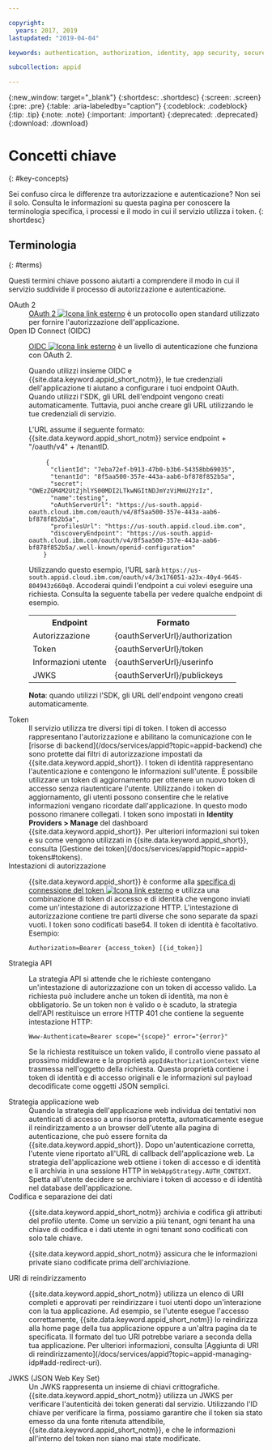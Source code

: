 ```yaml
---

copyright:
  years: 2017, 2019
lastupdated: "2019-04-04"

keywords: authentication, authorization, identity, app security, secure, access, tokens

subcollection: appid

---
```


{:new_window: target="_blank"}
{:shortdesc: .shortdesc}
{:screen: .screen}
{:pre: .pre}
{:table: .aria-labeledby="caption"}
{:codeblock: .codeblock}
{:tip: .tip}
{:note: .note}
{:important: .important}
{:deprecated: .deprecated}
{:download: .download}

# Concetti chiave
{: #key-concepts}

Sei confuso circa le differenze tra autorizzazione e autenticazione? Non sei il solo. Consulta le informazioni su questa pagina per conoscere la terminologia specifica, i processi e il modo in cui il servizio utilizza i token.
{: shortdesc}


## Terminologia
{: #terms}

Questi termini chiave possono aiutarti a comprendere il modo in cui il servizio suddivide il processo di autorizzazione e autenticazione.

<dl>
  <dt>OAuth 2</dt>
    <dd><a href="https://tools.ietf.org/html/rfc6749" target="_blank">OAuth 2 <img src="../../icons/launch-glyph.svg" alt="Icona link esterno"></a> è un protocollo open standard utilizzato per fornire l'autorizzazione dell'applicazione.</dd>
  <dt>Open ID Connect (OIDC)</dt>
    <dd><p><a href="http://openid.net/developers/specs/" target="_blank">OIDC <img src="../../icons/launch-glyph.svg" alt="Icona link esterno"></a> è un livello di autenticazione che funziona con OAuth 2.</p>
    <p>Quando utilizzi insieme OIDC e {{site.data.keyword.appid_short_notm}}, le tue credenziali dell'applicazione ti aiutano a configurare i tuoi endpoint OAuth. Quando utilizzi l'SDK, gli URL dell'endpoint vengono creati automaticamente. Tuttavia, puoi anche creare gli URL utilizzando le tue credenziali di servizio.</p> <p>L'URL assume il seguente formato: {{site.data.keyword.appid_short_notm}} service endpoint + "/oauth/v4" + /tenantID.</p>
    <p><pre class="codeblock">
    <code>{
      "clientId": "7eba72ef-b913-47b0-b3b6-54358bb69035",
      "tenantId": "8f5aa500-357e-443a-aab6-bf878f852b5a",
      "secret": "OWEzZGM4M2UtZjhlYS00MDI2LTkwNGItNDJmYzViMmU2YzIz",
      "name":testing",
      "oAuthServerUrl": "https://us-south.appid-oauth.cloud.ibm.com/oauth/v4/8f5aa500-357e-443a-aab6-bf878f852b5a",
      "profilesUrl": "https://us-south.appid.cloud.ibm.com",
      "discoveryEndpoint": "https://us-south.appid-oauth.cloud.ibm.com/oauth/v4/8f5aa500-357e-443a-aab6-bf878f852b5a/.well-known/openid-configuration"
    }</code></pre></p>
    <p>Utilizzando questo esempio, l'URL sarà <code>https://us-south.appid.cloud.ibm.com/oauth/v4/3x176051-a23x-40y4-9645-804943z660q0</code>. Accoderai quindi l'endpoint a cui volevi eseguire una richiesta. Consulta la seguente tabella per vedere qualche endpoint di esempio.</p>
    <table>
      <tr>
        <th>Endpoint</th>
        <th>Formato</th>
      </tr>
      <tr>
        <td>Autorizzazione</td>
        <td>{oauthServerUrl}/authorization</td>
      </tr>
      <tr>
        <td>Token</td>
        <td>{oauthServerUrl}/token</td>
      </tr>
      <tr>
        <td>Informazioni utente</td>
        <td>{oauthServerUrl}/userinfo</td>
      </tr>
      <tr>
        <td>JWKS</td>
        <td>{oauthServerUrl}/publickeys</td>
      </tr>
    </table>
    <p><strong>Nota</strong>: quando utilizzi l'SDK, gli URL dell'endpoint vengono creati automaticamente.</p></dd>
  <dt>Token</dt>
    <dd>Il servizio utilizza tre diversi tipi di token. I token di accesso rappresentano l'autorizzazione e abilitano la comunicazione con le [risorse di backend](/docs/services/appid?topic=appid-backend) che sono protette dai filtri di autorizzazione impostati da {{site.data.keyword.appid_short}}. I token di identità rappresentano l'autenticazione e contengono le informazioni sull'utente. È possibile utilizzare un token di aggiornamento per ottenere un nuovo token di accesso senza riautenticare l'utente. Utilizzando i token di aggiornamento, gli utenti possono consentire che le relative informazioni vengano ricordate dall'applicazione. In questo modo possono rimanere collegati. I token sono impostati in <b>Identity Providers > Manage</b> del dashboard {{site.data.keyword.appid_short}}. Per ulteriori informazioni sui token e su come vengono utilizzati in {{site.data.keyword.appid_short}}, consulta [Gestione dei token](/docs/services/appid?topic=appid-tokens#tokens).
  </dd>
  <dt>Intestazioni di autorizzazione</dt>
    <dd><p>{{site.data.keyword.appid_short}} è conforme alla <a href="https://tools.ietf.org/html/rfc6750" target="blank">specifica di connessione del token <img src="../../icons/launch-glyph.svg" alt="Icona link esterno"></a> e utilizza una combinazione di token di accesso e di identità che vengono inviati come un'intestazione di autorizzazione HTTP. L'intestazione di autorizzazione contiene tre parti diverse che sono separate da spazi vuoti. I token sono codificati base64. Il token di identità è facoltativo.</br>
    Esempio:</p>
    <pre><code>Authorization=Bearer {access_token} [{id_token}]</code></pre></dd>
  <dt>Strategia API</dt>
    <dd><p>La strategia API si attende che le richieste contengano un'intestazione di autorizzazione con un token di accesso valido. La richiesta può includere anche un token di identità, ma non è obbligatorio. Se un token non è valido o è scaduto, la strategia dell'API restituisce un errore HTTP 401 che contiene la seguente intestazione HTTP:</p> <pre><code>Www-Authenticate=Bearer scope="{scope}" error="{error}"</code></pre>
    <p>Se la richiesta restituisce un token valido, il controllo viene passato al prossimo middleware e la proprietà <code>appIdAuthorizationContext</code> viene trasmessa nell'oggetto della richiesta. Questa proprietà contiene i token di identità e di accesso originali e le informazioni sul payload decodificate come oggetti JSON semplici.</dd>
  <dt>Strategia applicazione web</dt>
    <dd>Quando la strategia dell'applicazione web individua dei tentativi non autenticati di accesso a una risorsa protetta, automaticamente esegue il reindirizzamento a un browser dell'utente alla pagina di autenticazione, che può essere fornita da {{site.data.keyword.appid_short}}. Dopo un'autenticazione corretta, l'utente viene riportato all'URL di callback dell'applicazione web. La strategia dell'applicazione web ottiene i token di accesso e di identità e li archivia in una sessione HTTP in <code>WebAppStrategy.AUTH_CONTEXT</code>. Spetta all'utente decidere se archiviare i token di accesso e di identità nel database dell'applicazione.</dd>
  <dt>Codifica e separazione dei dati</dt>
    <dd><p>{{site.data.keyword.appid_short_notm}} archivia e codifica gli attributi del profilo utente. Come un servizio a più tenant, ogni tenant ha una chiave di codifica e i dati utente in ogni tenant sono codificati con solo tale chiave.</p>
    <p>{{site.data.keyword.appid_short_notm}} assicura che le informazioni private siano codificate prima dell'archiviazione.</p></dd>
  <dt>URI di reindirizzamento</dt>
    <dd><p>{{site.data.keyword.appid_short_notm}} utilizza un elenco di URI completi e approvati per reindirizzare i tuoi utenti dopo un'interazione con la tua applicazione. Ad esempio, se l'utente esegue l'accesso correttamente, {{site.data.keyword.appid_short_notm}} lo reindirizza alla home page della tua applicazione oppure a un'altra pagina da te specificata. Il formato del tuo URI potrebbe variare a seconda della tua applicazione. Per ulteriori informazioni, consulta [Aggiunta di URI di reindirizzamento](/docs/services/appid?topic=appid-managing-idp#add-redirect-uri).</p></dd>
  <dt>JWKS (JSON Web Key Set)</dt>
    <dd>Un JWKS rappresenta un insieme di chiavi crittografiche. {{site.data.keyword.appid_short_notm}} utilizza un JWKS per verificare l'autenticità dei token generati dal servizio. Utilizzando l'ID chiave per verificare la firma, possiamo garantire che il token sia stato emesso da una fonte ritenuta attendibile, {{site.data.keyword.appid_short_notm}}, e che le informazioni all'interno del token non siano mai state modificate.</dd>
</dl>

